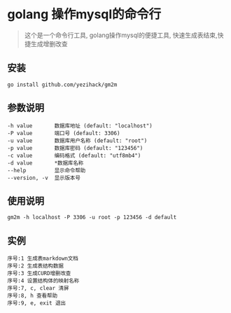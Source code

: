 # golang 操作mysql的命令行
> 这个是一个命令行工具,
golang操作mysql的便捷工具, 快速生成表结束,快捷生成增删改查

## 安装
```
go install github.com/yezihack/gm2m
```

## 参数说明
```
-h value       数据库地址 (default: "localhost")
-P value       端口号 (default: 3306)
-u value       数据库用户名称 (default: "root")
-p value       数据库密码 (default: "123456")
-c value       编码格式 (default: "utf8mb4")
-d value       *数据库名称
--help         显示命令帮助
--version, -v  显示版本号
```

## 使用说明
```
gm2m -h localhost -P 3306 -u root -p 123456 -d default
```

## 实例
```
序号:1 生成表markdown文档
序号:2 生成表结构数据
序号:3 生成CURD增删改查
序号:4 设置结构体的映射名称
序号:7, c, clear 清屏
序号:8, h 查看帮助
序号:9, e, exit 退出
```